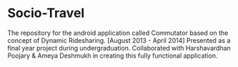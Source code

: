 # Socio-Travel
The repository for the android application called Commutator based on the concept of Dynamic Ridesharing.
[August 2013 - April 2014]
Presented as a final year project during undergraduation. 
Collaborated with Harshavardhan Poojary & Ameya Deshmukh in creating this fully functional application.
